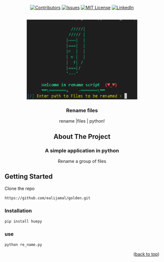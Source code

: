 
<div id="top" align="center">
<!--
*** Thanks for checking out the Best-README-Template. If you have a suggestion
*** that would make this better, please fork the repo and create a pull request
*** or simply open an issue with the tag "enhancement".
*** Don't forget to give the project a star!
*** Thanks again! Now go create something AMAZING! :D
-->



<!-- PROJECT SHIELDS -->
<!--
*** I'm using markdown "reference style" links for readability.
*** Reference links are enclosed in brackets [ ] instead of parentheses ( ).
*** See the bottom of this document for the declaration of the reference variables
*** for contributors-url, forks-url, etc. This is an optional, concise syntax you may use.
*** https://www.markdownguide.org/basic-syntax/#reference-style-links
-->
[![Contributors][contributors-shield]][contributors-url]
[![Issues][issues-shield]][issues-url]
[![MIT License][license-shield]][license-url]
[![LinkedIn][linkedin-shield]][linkedin-url]



<!-- PROJECT LOGO -->
<br />
<div align="center">
  <a href="https://github.com/ealijamal/iq-rec-electron">
    <img src="rename.screen.png" alt="Logo" width="360" height="260">
  </a>

  <h3 align="center">Rename files</h3>

  <p align="center">
    rename |files  | python!
    <br />
   
  </p>
</div>






<!-- ABOUT THE PROJECT -->
## About The Project



###  A simple application in python
Rename a group of files


</div>


<!-- GETTING STARTED -->
## Getting Started

Clone the repo
   ```sh
   https://github.com/ealijamal/golden.git
   ```
### Installation

  ```sh
  pip install huepy
   ```

### use


   ```sh
   python re_name.py
   ```

<p align="right">(<a href="#top">back to top</a>)</p>





<!-- MARKDOWN LINKS & IMAGES -->
<!-- https://www.markdownguide.org/basic-syntax/#reference-style-links -->
[contributors-shield]: https://img.shields.io/github/contributors/ealijamal/golden?style=for-the-badge
[contributors-url]: https://github.com/ealijamal/golden/graphs/contributors


[issues-shield]: https://img.shields.io/github/downloads/ealijamal/golden/total?style=for-the-badge
[issues-url]: https://github.com/ealijamal/golden/issues
[license-shield]: https://img.shields.io/github/v/release/ealijamal/golden?include_prereleases&style=for-the-badge
[license-url]: https://github.com/ealijamal/golden/blob/master/LICENSE.txt
[linkedin-shield]: https://img.shields.io/github/repo-size/ealijamal/golden?style=for-the-badge
[linkedin-url]: https://linkedin.com/in/othneildrew
[product-screenshot]: iq_rec.png

